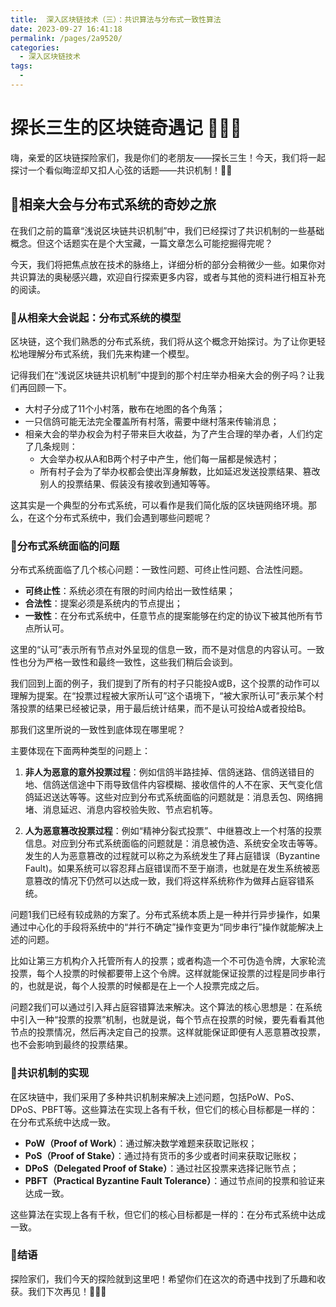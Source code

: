```yaml
---
title:  深入区块链技术（三）：共识算法与分布式一致性算法
date: 2023-09-27 16:41:18
permalink: /pages/2a9520/
categories: 
  - 深入区块链技术
tags: 
  - 
---
```

# 探长三生的区块链奇遇记 🕵️‍♂️🚀

嗨，亲爱的区块链探险家们，我是你们的老朋友——探长三生！今天，我们将一起探讨一个看似晦涩却又扣人心弦的话题——共识机制！🚀🧠

## 🎉相亲大会与分布式系统的奇妙之旅

在我们之前的篇章“浅说区块链共识机制”中，我们已经探讨了共识机制的一些基础概念。但这个话题实在是个大宝藏，一篇文章怎么可能挖掘得完呢？

今天，我们将把焦点放在技术的脉络上，详细分析的部分会稍微少一些。如果你对共识算法的奥秘感兴趣，欢迎自行探索更多内容，或者与其他的资料进行相互补充的阅读。

### 💌从相亲大会说起：分布式系统的模型

区块链，这个我们熟悉的分布式系统，我们将从这个概念开始探讨。为了让你更轻松地理解分布式系统，我们先来构建一个模型。

记得我们在“浅说区块链共识机制”中提到的那个村庄举办相亲大会的例子吗？让我们再回顾一下。

- 大村子分成了11个小村落，散布在地图的各个角落；
- 一只信鸽可能无法完全覆盖所有村落，需要中继村落来传输消息；
- 相亲大会的举办权会为村子带来巨大收益，为了产生合理的举办者，人们约定了几条规则：
    - 大会举办权从A和B两个村子中产生，他们每一届都是候选村；
    - 所有村子会为了举办权都会使出浑身解数，比如延迟发送投票结果、篡改别人的投票结果、假装没有接收到通知等等。

这其实是一个典型的分布式系统，可以看作是我们简化版的区块链网络环境。那么，在这个分布式系统中，我们会遇到哪些问题呢？

### 🤔分布式系统面临的问题

分布式系统面临了几个核心问题：一致性问题、可终止性问题、合法性问题。

- **可终止性**：系统必须在有限的时间内给出一致性结果；
- **合法性**：提案必须是系统内的节点提出；
- **一致性**：在分布式系统中，任意节点的提案能够在约定的协议下被其他所有节点所认可。

这里的“认可”表示所有节点对外呈现的信息一致，而不是对信息的内容认可。一致性也分为严格一致性和最终一致性，这些我们稍后会谈到。

我们回到上面的例子，我们提到了所有的村子只能投A或B，这个投票的动作可以理解为提案。在“投票过程被大家所认可”这个语境下，“被大家所认可”表示某个村落投票的结果已经被记录，用于最后统计结果，而不是认可投给A或者投给B。

那我们这里所说的一致性到底体现在哪里呢？

主要体现在下面两种类型的问题上：

1. **非人为恶意的意外投票过程**：例如信鸽半路挂掉、信鸽迷路、信鸽送错目的地、信鸽送信途中下雨导致信件内容模糊、接收信件的人不在家、天气变化信鸽延迟送达等等。这些对应到分布式系统面临的问题就是：消息丢包、网络拥堵、消息延迟、消息内容校验失败、节点宕机等。

2. **人为恶意篡改投票过程**：例如“精神分裂式投票”、中继篡改上一个村落的投票信息。对应到分布式系统面临的问题就是：消息被伪造、系统安全攻击等等。发生的人为恶意篡改的过程就可以称之为系统发生了拜占庭错误（Byzantine Fault)。如果系统可以容忍拜占庭错误而不至于崩溃，也就是在发生系统被恶意篡改的情况下仍然可以达成一致，我们将这样系统称作为做拜占庭容错系统。

问题1我们已经有较成熟的方案了。分布式系统本质上是一种并行异步操作，如果通过中心化的手段将系统中的“并行不确定”操作变更为“同步串行”操作就能解决上述的问题。

比如让第三方机构介入托管所有人的投票；或者构造一个不可伪造令牌，大家轮流投票，每个人投票的时候都要带上这个令牌。这样就能保证投票的过程是同步串行的，也就是说，每个人投票的时候都是在上一个人投票完成之后。

问题2我们可以通过引入拜占庭容错算法来解决。这个算法的核心思想是：在系统中引入一种“投票的投票”机制，也就是说，每个节点在投票的时候，要先看看其他节点的投票情况，然后再决定自己的投票。这样就能保证即便有人恶意篡改投票，也不会影响到最终的投票结果。

### 🚀共识机制的实现

在区块链中，我们采用了多种共识机制来解决上述问题，包括PoW、PoS、DPoS、PBFT等。这些算法在实现上各有千秋，但它们的核心目标都是一样的：在分布式系统中达成一致。

- **PoW（Proof of Work）**：通过解决数学难题来获取记账权；
- **PoS（Proof of Stake）**：通过持有货币的多少或者时间来获取记账权；
- **DPoS（Delegated Proof of Stake）**：通过社区投票来选择记账节点；
- **PBFT（Practical Byzantine Fault Tolerance）**：通过节点间的投票和验证来达成一致。

这些算法在实现上各有千秋，但它们的核心目标都是一样的：在分布式系统中达成一致。

### 🎉结语

探险家们，我们今天的探险就到这里吧！希望你们在这次的奇遇中找到了乐趣和收获。我们下次再见！🚀🕵️‍♂️

